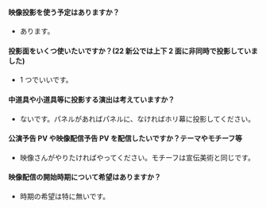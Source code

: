 #### 映像投影を使う予定はありますか？
- あります。
#### 投影面をいくつ使いたいですか？(22 新公では上下 2 面に非同時で投影していました)
- 1 つでいいです。
#### 中道具や小道具等に投影する演出は考えていますか？
- ないです。パネルがあればパネルに、なければホリ幕に投影してください。
#### 公演予告 PV や映像配信予告 PV を配信したいですか？テーマやモチーフ等
- 映像さんがやりたければやってください。モチーフは宣伝美術と同じです。
#### 映像配信の開始時期について希望はありますか？
- 時期の希望は特に無いです。
